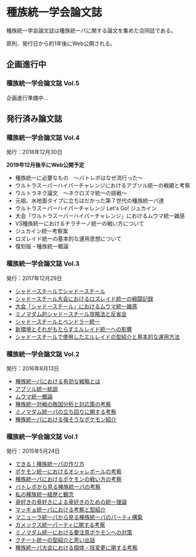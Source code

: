 # 種族統一学会論文誌
 種族統一学会論文誌は種族統一パに関する論文を集めた合同誌である。

 原則、発行日から約1年後にWeb公開される。

## 企画進行中

### 種族統一学会論文誌 Vol.5
企画進行準備中…



## 発行済み論文誌

### 種族統一学会論文誌 Vol.4
発行：2018年12月30日

**2019年12月後半にWeb公開予定**

 - 種族統一に必要なもの　～バトレボはなぜ流行った～
 - ウルトラスーパーハイパーチャレンジにおけるアブソル統一の戦績と考察
 - ウルトラネク論文　～ネクロズマ統一の挑戦～
 - 元祖、水地面タイプに立ちはだかった第７世代の種族統一パ達
 - ウルトラスーパーハイパーチャレンジ Let's Go! ジュカイン
 - 大会「ウルトラスーパーハイパーチャレンジ」におけるムウマ統一雑感
 - VS種族統一におけるチラチーノ統一の戦い方について
 - ジュカイン統一考察案
 - ロズレイド統一の基本的な運用思想について
 - 復刻版・種族統一概論

### 種族統一学会論文誌 Vol.3
発行：2017年12月29日

 - [シャドースチールでシャドースチール](./Journal3/3-01.md)
 - [シャドースチール大会におけるロズレイド統一の戦闘記録](./Journal3/3-02.md)
 - [大会「シャドースチール」におけるムウマ統一雑感](./Journal3/3-03.md)
 - [ミノマダム的シャドースチール攻略法と反省会](./Journal3/3-04.md)
 - [シャドースチールとペンドラー統一](./Journal3/3-05.md)
 - [新環境とそれがもたらすエルレイド統一への影響](./Journal3/3-06.md)
 - [シャドースチールで使用したエルレイドの型紹介と基本的な運用方法](./Journal3/3-07.md)

### 種族統一学会論文誌 Vol.2
発行：2016年8月13日

 - [種族統一パにおける有効な戦略とは](./Journal2/2-01.md)
 - [アブソル統一総説](./Journal2/2-02.md)
 - [ムウマ統一概論](./Journal2/2-03.md)
 - [種族統一対戦の敗因分析と対応策の考察](./Journal2/2-04.md)
 - [ミノマダム統一パの立ち回りに関する考察](./Journal2/2-05.md)
 - [種族統一パにおける強そうなポケモン紹介](./Journal2/2-06.md)

### 種族統一学会論文誌 Vol.1
発行：2015年5月24日

 - [できる！種族統一パの作り方](./Journal1/1-01.md)
 - [ポケモン統一におけるオシャレボールの考察](./Journal1/1-02.md)
 - [種族統一パにおけるポケモンの戦い方の考察](./Journal1/1-03.md)
 - [バトレボから見る種族統一パの考察](./Journal1/1-04.md)
 - [私の種族統一経歴と観念](./Journal1/1-05.md)
 - [骨好きの骨好きによる骨好きのための統一理論](./Journal1/1-06.md)
 - [マッギョ統一パにおける考察と型紹介](./Journal1/1-07.md)
 - [マニューラ統一パから見る種族統一パのパーティ構築](./Journal1/1-08.md)
 - [カメックス統一パーティに関する考察](./Journal1/1-09.md)
 - [ミノマダム統一における要注意ポケモンへの対策](./Journal1/1-10.md)
 - [クチート統一の型紹介と思い出話](./Journal1/1-11.md)
 - [種族統一パ大会における個体・技変更に関する考察](./Journal1/1-12.md)
